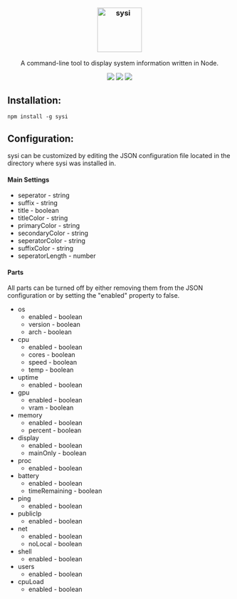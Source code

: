 <h3 align="center">
  <img src="https://user-images.githubusercontent.com/17516174/88907881-767c4780-d259-11ea-883a-48380c849a0e.png" alt="sysi" height="100px">
</h3>
<p align="center">A command-line tool to display system information written in Node.</p>

<p align="center">
  <a href="https://github.com/puf17640/sysi/LICENSE.md"><img src="https://img.shields.io/github/license/puf17640/sysi"></a>
  <!-- <a href="https://github.com/puf17640/sysi/releases"><img src="https://img.shields.io/github/release/puf17640/sysi.svg"></a><br/> -->
  <a href="https://github.com/puf17640/sysi/issues"><img src="https://img.shields.io/github/issues-raw/puf17640/sysi"></a>
  <a href="https://badges.pufler.dev"><img src="https://badges.pufler.dev/visits/puf17640/sysi?label=visits"></a>
</p>

<div align="left">
  <h2>Installation:</h2>
  <code>npm install -g sysi</code>
</div>

<div align="left">
  <h2>Configuration:</h2>
  sysi can be customized by editing the JSON configuration file located in the directory where sysi was installed in.
  
  <h4>Main Settings</h4>
  <ul>
    <li>seperator - string</li>
    <li>suffix - string</li>
    <li>title - boolean</li>
    <li>titleColor - string</li>
    <li>primaryColor - string</li>
    <li>secondaryColor - string</li>
    <li>seperatorColor - string</li>
    <li>suffixColor - string</li>
    <li>seperatorLength - number</li>
  </ul>
  
  <h4>Parts</h4>
  All parts can be turned off by either removing them from the JSON configuration or by setting the "enabled" property to false.
  <ul>
    <li>os
      <ul>
        <li>enabled - boolean</li>
        <li>version - boolean</li>
        <li>arch - boolean</li>
      </ul>
    </li>
    <li>cpu
      <ul>
        <li>enabled - boolean</li>
        <li>cores - boolean</li>
        <li>speed - boolean</li>
        <li>temp - boolean</li>
      </ul>
    </li>
    <li>uptime
      <ul>
        <li>enabled - boolean</li>
      </ul>
    </li>
    <li>gpu
      <ul>
        <li>enabled - boolean</li>
        <li>vram - boolean</li>
      </ul>
    </li>
    <li>memory
      <ul>
        <li>enabled - boolean</li>
        <li>percent - boolean</li>
      </ul>
    </li>
    <li>display
      <ul>
        <li>enabled - boolean</li>
        <li>mainOnly - boolean</li>
      </ul>
    </li>
    <li>proc
      <ul>
        <li>enabled - boolean</li>
      </ul>
    </li>
    <li>battery
      <ul>
        <li>enabled - boolean</li>
        <li>timeRemaining - boolean</li>
      </ul>
    </li>
    <li>ping
      <ul>
        <li>enabled - boolean</li>
      </ul>
    </li>
    <li>publicIp
      <ul>
        <li>enabled - boolean</li>
      </ul>
    </li>
    <li>net
      <ul>
        <li>enabled - boolean</li>
        <li>noLocal - boolean</li>
      </ul>
    </li>
    <li>shell
      <ul>
        <li>enabled - boolean</li>
      </ul>
    </li>
    <li>users
      <ul>
        <li>enabled - boolean</li>
      </ul>
    </li>
    <li>cpuLoad
      <ul>
        <li>enabled - boolean</li>
      </ul>
    </li>
  </ul>
</div>
